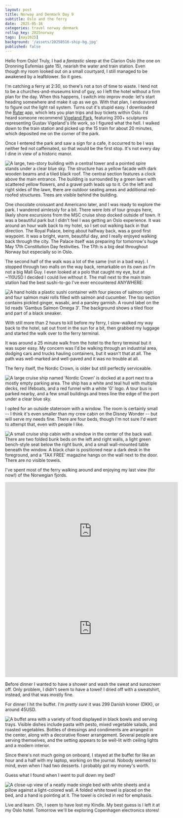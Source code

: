 ```yaml
---
layout: post
title: Norway and Denmark Day 9
subtitle: Oslo and the ferry
date:  2025-05-16
categories: travel norway denmark
rollup_key: 2025norway
tags: [may2025]
background: '/assets/20250516-ship-bg.jpg'
published: false
---
```


Hello from Oslo! Truly, I had a _fantastic_ sleep at the Clarion Oslo (the one on Dronning Eufemias gate 15), nearish the water and train station. Even though my room looked out on a small courtyard, I still managed to be awakened by a leafblower. So it goes. 

I'm catching a ferry at 2:30, so there's not a ton of time to waste. I tend not to be a churches-and-museums kind of guy, so I left the hotel without a firm plan for the day. When this happens, I switch into improv mode: let's start heading somewhere and make it up as we go. With that plan, I endeavored to figure out the light rail system. Turns out it's stupid easy. I downloaded the [Ruter](https://ruter.no/en/journey/the-ruter-app/) app, which lets you plan trips and buy tickets within Oslo. I'd heard someone recommend [Vigeland Park](https://vigeland.museum.no/en/vigelandpark), featuring 200+ sculptures representing Gustav Vigeland's life work, so I figured what the hell. I walked down to the train station and picked up the 15 train for about 20 minutes, which deposited me on the corner of the park. 

Once I entered the park and saw a sign for a cafe, it occurred to be I was neither fed not caffeinated, so that would be the first stop. It's not every day I dine in view of a historic manor.

<img src="/assets/20250516-cafe-manor.jpg" alt="A large, two-story building with a central tower and a pointed spire stands under a clear blue sky. The structure has a yellow facade with dark wooden beams and a tiled black roof. The central section features a clock above the main entrance. The building is surrounded by a green lawn with scattered yellow flowers, and a gravel path leads up to it. On the left and right sides of the lawn, there are outdoor seating areas and additional red-roofed structures. Trees are visible behind the building." />

One chocolate croissant and Americano later, and I was ready to explore the park. I wandered aimlessly for a bit. There were _lots_ of tour groups here, likely shore excursions from the MSC cruise shop docked outside of town. It was a beautiful park but I didn't feel I was getting an Oslo experience. It was around an hour walk back to my hotel, so I set out walking back in that direction. The Royal Palace, being about halfway back, was a good first waypoint. It was a bright, warm, beautiful day, and I really enjoyed walking back through the city. The Palace itself was preparing for tomorrow's huge May 17th Constitution Day festivities. The 17th is a big deal throughout Norway but especially so in Oslo. 

The second half of the walk was a lot of the same (not in a bad way). I stopped through two malls on the way back, remarkable on its own as I'm not a big Mall Guy. I even looked at a polo that caught my eye, but at ~110USD I decided I could live without it. The mall next to the main train station had the best sushi-to-go I've ever encountered ANYWHERE:

<img src="/assets/20250516-sushi.jpg" alt="A hand holds a plastic sushi container with four pieces of salmon nigiri and four salmon maki rolls filled with salmon and cucumber. The top section contains pickled ginger, wasabi, and a parsley garnish. A round label on the lid reads 'Gambus Salmon Omega 3'. The background shows a tiled floor and part of a black sneaker.">

With still more than 2 hours to kill before my ferry, I slow-walked my way back to the hotel, sat out front in the sun for a bit, then grabbed my luggage and started the walk over to the ferry terminal.

It was around a 25 minute walk from the hotel to the ferry terminal but it was super easy. My concern was I'd be walking through an industrial area, dodging cars and trucks hauling containers, but it wasn't that at all. The path was well-marked and well-paved and it was no trouble at all. 

The ferry itself, the Nordic Crown, is older but still perfectly serviceable. 

<img src="/assets/20250516-ferry1.jpg" alt="A large cruise ship named 'Nordic Crown' is docked at a port next to a mostly empty parking area. The ship has a white and teal hull with multiple decks, red lifeboats, and a red funnel with a white 'G' logo. A tour bus is parked nearby, and a few small buildings and trees line the edge of the port under a clear blue sky.">

I opted for an outside stateroom with a window. The room is certainly small -- I think it's even smaller than my crew cabin on the Disney Wonder -- but will serve my needs fine. There are four beds, though I'm not sure I'd want to attempt that, even with people I like. 

<img src="/assets/20250516-stateroom6132.jpg" alt="A small cruise ship cabin with a window in the center of the back wall. There are two folded bunk beds on the left and right walls, a light green bench-style seat below the right bunk, and a small wall-mounted table beneath the window. A black chair is positioned near a dark desk in the foreground, and a 'TAX FREE' magazine hangs on the wall next to the door. There are no visible towels.">

I've spent most of the ferry walking around and enjoying my last view (for now!) of the Norwegian fjords. 

<iframe width="560" height="315" src="https://www.youtube.com/embed/TYqnOS4m_7M?si=vgmChaULjCmUFmDu" title="YouTube video player" frameborder="0" allow="accelerometer; autoplay; clipboard-write; encrypted-media; gyroscope; picture-in-picture; web-share" referrerpolicy="strict-origin-when-cross-origin" allowfullscreen></iframe>

<iframe width="560" height="315" src="https://www.youtube.com/embed/f8aZhPQVDCo?si=zvUeC-0gcSLmyUeE" title="YouTube video player" frameborder="0" allow="accelerometer; autoplay; clipboard-write; encrypted-media; gyroscope; picture-in-picture; web-share" referrerpolicy="strict-origin-when-cross-origin" allowfullscreen></iframe>

Before dinner I wanted to have a shower and wash the sweat and sunscreen off. Only problem, I didn't seem to have a towel! I dried off with a sweatshirt, instead, and that was mostly fine. 

For dinner I hit the buffet. I'm _pretty sure_ it was 299 Danish kroner (DKK), or around 45USD. 

<img src="/assets/20250516-buffet.jpg" alt="A buffet area with a variety of food displayed in black bowls and serving trays. Visible dishes include pasta with pesto, mixed vegetable salads, and roasted vegetables. Bottles of dressings and condiments are arranged in the center, along with a decorative flower arrangement. Several people are serving themselves, and the setting appears to be well-lit with ceiling lights and a modern interior."/>

Since there's not much going on onboard, I stayed at the buffet for like an hour and a half with my laptop, working on the journal. Nobody seemed to mind, even when I had two desserts. I probably got my money's worth.

Guess what I found when I went to pull down my bed?

<img src="/assets/20250516-towel.jpg" alt="A close-up view of a neatly made single bed with white sheets and a pillow against a light-colored wall. A folded white towel is placed on the bed, and a hand is pointing at it. The towel is circled in red for emphasis." />

Live and learn. Oh, I seem to have lost my Kindle. My best guess is I left it at my Oslo hotel. Tomorrow we'll be exploring Copenhagen electronics stores!


